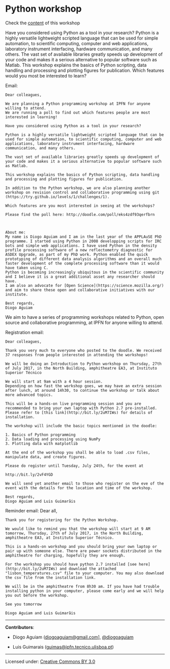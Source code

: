 #  Python workshop


Check the [content](content.md) of this workshop


Have you considered using Python as a tool in your research?
Python is a highly versatile lightweight scripted language that can be used for simple automation, to scientific computing, computer and web applications, laboratory instrument interfacing, hardware communication, and many others.
The vast set of available libraries greatly speeds up development of your code and makes it a serious alternative to popular software such as Matlab.
This workshop explains the basics of Python scripting, data handling and processing and plotting figures for publication.
Which features would you most be interested to learn?

Email:

    Dear colleagues,

    We are planning a Python programming workshop at IPFN for anyone willing to attend. 
    We are running a poll to find out which features people are most interested in learning!

    Have you considered using Python as a tool in your research?

    Python is a highly versatile lightweight scripted language that can be used for simple automation, to scientific computing, computer and web applications, laboratory instrument interfacing, hardware communication, and many others.

    The vast set of available libraries greatly speeds up development of your code and makes it a serious alternative to popular software such as Matlab.

    This workshop explains the basics of Python scripting, data handling and processing and plotting figures for publication.

    In addition to the Python workshop, we are also planning another workshop on revision control and collaborative programming using git (https://try.github.io/levels/1/challenges/1).

    Which features are you most interested in seeing at the workshops?

    Please find the poll here: http://doodle.com/poll/eks4zdf93qerfbrn



    About me:
    My name is Diogo Aguiam and I am in the last year of the APPLAuSE PhD programme. I started using Python in 2008 developping scripts for IRC bots and simple web applications. I have used Python in the density profile processing software of a new reflectometry diagnostic for ASDEX Upgrade, as part of my PhD work. Python enabled the quick prototyping of different data analysis algorithms and an overall much faster development of the complete processing software than it would have taken using C.
    Python is becoming increasingly ubiquitous in the scientific community and I believe it is a great additional asset any researcher should have.
    I am also an advocate for [Open Science](https://science.mozilla.org/) and aim to share these open and collaborative initiatives with our institute.

    Best regards,
    Diogo Aguiam




We aim to have a series of programming workshops related to Python, open source and collaborative programming, at IPFN for anyone willing to attend.



Registration email:

    Dear colleagues,

    Thank you very much to everyone who posted to the doodle. We received 37 responses from people interested in attending the workshops!

    We will be doing an Introduction to Python workshop on Thursday, 27th of July 2017, in the North Building, amphitheatre EA3, at Instituto Superior Técnico 

    We will start at 9am with a 4 hour session.
    Depending on how fast the workshop goes, we may have an extra session after lunch, at around 14h30, to continue the workshop or talk about more advanced topics.

    This will be a hands-on live programming session and you are recommended to bring your own laptop with Python 2.7 pre-installed. 
    Please refer to [this link](http://bit.ly/2uM7IWs) for details of installation.

    The workshop will include the basic topics mentioned in the doodle:

    1. Basics of Python programming
    2. Data loading and processing using NumPy
    3. Plotting data with matplotlib

    At the end of the workshop you shall be able to load .csv files, manipulate data, and create figures.

    Please do register until Tuesday, July 24th, for the event at

    http://bit.ly/2vF4YGD

    We will send yet another email to those who register on the eve of the event with the details for the location and time of the workshop.

    Best regards,
    Diogo Aguiam and Luis Guimarãis


Reminder email:
    Dear all,

    Thank you for registering for the Python Workshop. 

    We would like to remind you that the workshop will start at 9 AM tomorrow, Thursday, 27th of July 2017, in the North Building, amphitheatre EA3, at Instituto Superior Técnico.

    This is a hands-on workshop and you should bring your own laptop or pair up with someone else. There are power sockets distributed in the amphitheatre for charging, hopefully they are enough.

    For the workshop you should have python 2.7 installed [see here](http://bit.ly/2uM7IWs) and download the attached "lisbon_temperatures.csv" file to your computer. You may also download the csv file from the installation link.

    We will be in the amphitheatre from 8h30 am. If you have had trouble installing python in your computer, please come early and we will help you out before the workshop.

    See you tomorrow

    Diogo Aguiam and Luis Guimarãis

---

**Contributors**:

* Diogo Aguiam (<diogoaguiam@gmail.com>], [@diogoaguiam](https://twitter.com/diogoaguiam)

* Luis Guimarais (<guimas@ipfn.tecnico.ulisboa.pt>)

--- 

Licensed under: [Creative Commons BY 3.0](http://creativecommons.org/licenses/by/3.0)
